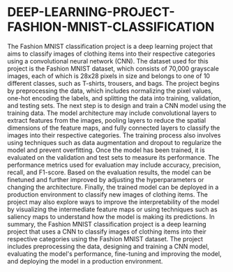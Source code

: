 # DEEP-LEARNING-PROJECT-FASHION-MNIST-CLASSIFICATION
The Fashion MNIST classification project is a deep learning project that aims to classify images
of clothing items into their respective categories using a convolutional neural network (CNN).
The dataset used for this project is the Fashion MNIST dataset, which consists of 70,000
grayscale images, each of which is 28x28 pixels in size and belongs to one of 10 different
classes, such as T-shirts, trousers, and bags. The project begins by preprocessing the data, which
includes normalizing the pixel values, one-hot encoding the labels, and splitting the data into
training, validation, and testing sets. The next step is to design and train a CNN model using the
training data. The model architecture may include convolutional layers to extract features from
the images, pooling layers to reduce the spatial dimensions of the feature maps, and fully
connected layers to classify the images into their respective categories. The training process also
involves using techniques such as data augmentation and dropout to regularize the model and
prevent overfitting. Once the model has been trained, it is evaluated on the validation and test
sets to measure its performance. The performance metrics used for evaluation may include
accuracy, precision, recall, and F1-score. Based on the evaluation results, the model can be finetuned and further improved by adjusting the hyperparameters or changing the architecture.
Finally, the trained model can be deployed in a production environment to classify new images
of clothing items. The project may also explore ways to improve the interpretability of the model
by visualizing the intermediate feature maps or using techniques such as saliency maps to
understand how the model is making its predictions. In summary, the Fashion MNIST
classification project is a deep learning project that uses a CNN to classify images of clothing
items into their respective categories using the Fashion MNIST dataset. The project includes
preprocessing the data, designing and training a CNN model, evaluating the model's
performance, fine-tuning and improving the model, and deploying the model in a production
environment.
